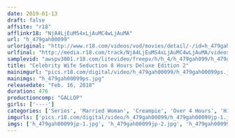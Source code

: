 ```yaml
---
date: 2019-01-13
draft: false
affsite: "r18"
afflinkr18: "NjA4LjEuMS4xLjAuMC4wLjAuMA"
url: "h_479gah00099"
urloriginal: "http://www.r18.com/videos/vod/movies/detail/-/id=h_479gah00099"
urlfinal: "http://media.r18.com/track/NjA4LjEuMS4xLjAuMC4wLjAuMA/videos/vod/movies/detail/-/id=h_479gah00099"
samplevid: "awspv3001.r18.com/litevideo/freepv/h/h_4/h_479gah099/h_479gah099_dmb_w.mp4"
title: "Celebrity Wife Seduction 8 Hours Deluxe Edition 2"
mainimgurl: "pics.r18.com/digital/video/h_479gah00099/h_479gah00099ps.jpg"
mainimgs: "h_479gah00099ps.jpg"
releasedate: "Feb. 16, 2018"
duration: 476
productioncomp: "GALLOP"
girls: ['----']
categories: ['Series', 'Married Woman', 'Creampie', 'Over 4 Hours', 'Hi-Def']
imgurls: ['pics.r18.com/digital/video/h_479gah00099/h_479gah00099jp-1.jpg', 'pics.r18.com/digital/video/h_479gah00099/h_479gah00099jp-2.jpg', 'pics.r18.com/digital/video/h_479gah00099/h_479gah00099jp-3.jpg', 'pics.r18.com/digital/video/h_479gah00099/h_479gah00099jp-4.jpg', 'pics.r18.com/digital/video/h_479gah00099/h_479gah00099jp-5.jpg', 'pics.r18.com/digital/video/h_479gah00099/h_479gah00099jp-6.jpg', 'pics.r18.com/digital/video/h_479gah00099/h_479gah00099jp-7.jpg', 'pics.r18.com/digital/video/h_479gah00099/h_479gah00099jp-8.jpg', 'pics.r18.com/digital/video/h_479gah00099/h_479gah00099jp-9.jpg', 'pics.r18.com/digital/video/h_479gah00099/h_479gah00099jp-10.jpg', 'pics.r18.com/digital/video/h_479gah00099/h_479gah00099jp-11.jpg', 'pics.r18.com/digital/video/h_479gah00099/h_479gah00099jp-12.jpg', 'pics.r18.com/digital/video/h_479gah00099/h_479gah00099jp-13.jpg', 'pics.r18.com/digital/video/h_479gah00099/h_479gah00099jp-14.jpg', 'pics.r18.com/digital/video/h_479gah00099/h_479gah00099jp-15.jpg', 'pics.r18.com/digital/video/h_479gah00099/h_479gah00099jp-16.jpg', 'pics.r18.com/digital/video/h_479gah00099/h_479gah00099jp-17.jpg', 'pics.r18.com/digital/video/h_479gah00099/h_479gah00099jp-18.jpg', 'pics.r18.com/digital/video/h_479gah00099/h_479gah00099jp-19.jpg', 'pics.r18.com/digital/video/h_479gah00099/h_479gah00099jp-20.jpg']
imgs: ['h_479gah00099jp-1.jpg', 'h_479gah00099jp-2.jpg', 'h_479gah00099jp-3.jpg', 'h_479gah00099jp-4.jpg', 'h_479gah00099jp-5.jpg', 'h_479gah00099jp-6.jpg', 'h_479gah00099jp-7.jpg', 'h_479gah00099jp-8.jpg', 'h_479gah00099jp-9.jpg', 'h_479gah00099jp-10.jpg', 'h_479gah00099jp-11.jpg', 'h_479gah00099jp-12.jpg', 'h_479gah00099jp-13.jpg', 'h_479gah00099jp-14.jpg', 'h_479gah00099jp-15.jpg', 'h_479gah00099jp-16.jpg', 'h_479gah00099jp-17.jpg', 'h_479gah00099jp-18.jpg', 'h_479gah00099jp-19.jpg', 'h_479gah00099jp-20.jpg']
---
```

